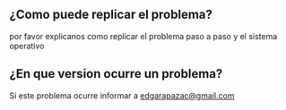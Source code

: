 ## ¿Como puede replicar el problema?
por favor explicanos como replicar el problema paso a paso y el sistema operativo
## ¿En que version ocurre un problema?
Si este problema ocurre informar a edgarapazac@gmail.com
